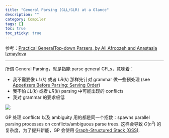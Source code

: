 ```yaml
---
title: "General Parsing (GLL/GLR) at a Glance"
description: ""
category: Compiler
tags: []
toc: true
toc_sticky: true
---
```


参考：[Practical GeneralTop-down Parsers, by Ali Afroozeh and Anastasia Izmaylova](https://ipa.win.tue.nl/?event=practical-general-top-down-parsers)

-----

所谓 General Parsing，就是指能 parse general CFLs，意味着：

- 我不需要像 $LL(k)$ 或者 $LR(k)$ 那样先针对 grammar 做一些预处理 (see [Appetizers Before Parsing: Serving Order](/compiler/2025/06/24/appetizers-before-parsing-serving-order))
- 我不怕 $LL(k)$ 或者 $LR(k)$ parsing 中可能出现的 conflicts
- 我对 grammar 的要求极低

![](https://live.staticflickr.com/65535/54728755867_a9bb76f5bd_z.jpg)

GP 处理 conflicts 以及 ambiguity 用的都是同一个招数：spawns parallel parsing processes on conflicts/ambiguous parse trees. 这样会导致 $O(n^3)$ 的复杂度，为了提升新能，GP 会使用 [Graph-Structured Stack (GSS)](https://en.wikipedia.org/wiki/Graph-structured_stack).
